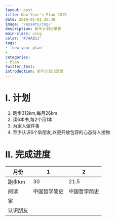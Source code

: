 ```yaml
---
layout: post
title: New Year's Plan 2019
date: 2019-01-01 20:38
image: '/assets/img/'
description: 新年计划记录表
main-class: xing
color: '#7AAB13'
tags:
- 'new year plan'
- 
categories:
- Plan
twitter_text: 
introduction: 新年计划记录表
---
```


# I. 计划
1. 跑步312km,每月26km
2. 读6本书,每2个月1本
3. 为家人做件事
4. 至少认识6个新朋友,以更开放包容的心态待人接物

# II. 完成进度

|月份 |1 |2 |
|-----|---|---|
|跑步km| 30 | 21.5 |
|阅读| 中国哲学简史 | 中国哲学简史 |
|家|  |  |
|认识朋友|  |  |
